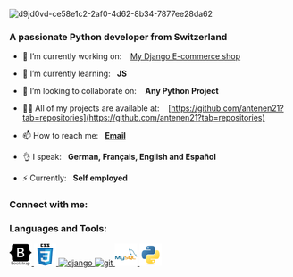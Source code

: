 ![d9jd0vd-ce58e1c2-2af0-4d62-8b34-7877ee28da62](https://github.com/antenen21/antenen21/assets/116340271/ea98b8e6-7335-4fab-a0d6-290d38e902bb)


<h3 align="left">A passionate Python developer from Switzerland</h3>


- 🔭 I’m currently working on: &nbsp;&nbsp; [My Django E-commerce shop](https://github.com/antenen21/Django_web_shop)

- 🌱 I’m currently learning:&nbsp;&nbsp; **JS**

- 👯 I’m looking to collaborate on: &nbsp;&nbsp; **Any Python Project**

- 👨‍💻 All of my projects are available at: &nbsp;&nbsp; [https://github.com/antenen21?tab=repositories](https://github.com/antenen21?tab=repositories)

- 📫 How to reach me:&nbsp;&nbsp; <a href="mailto:example@example.com">**Email**</a> &nbsp;&nbsp;&nbsp;&nbsp;

- 👌 I speak:&nbsp;&nbsp; **German, Français, English and Español**

- ⚡ Currently: &nbsp;&nbsp;**Self employed**

<h3 align="left">Connect with me:</h3>
<p align="left">
</p>

<h3 align="left">Languages and Tools:</h3>
<p align="left"> <a href="https://getbootstrap.com" target="_blank" rel="noreferrer"> <img src="https://raw.githubusercontent.com/devicons/devicon/master/icons/bootstrap/bootstrap-plain-wordmark.svg" alt="bootstrap" width="40" height="40"/> </a> <a href="https://www.w3schools.com/css/" target="_blank" rel="noreferrer"> <img src="https://raw.githubusercontent.com/devicons/devicon/master/icons/css3/css3-original-wordmark.svg" alt="css3" width="40" height="40"/> </a> <a href="https://www.djangoproject.com/" target="_blank" rel="noreferrer"> <img src="https://cdn.worldvectorlogo.com/logos/django.svg" alt="django" width="40" height="40"/> </a> <a href="https://git-scm.com/" target="_blank" rel="noreferrer"> <img src="https://www.vectorlogo.zone/logos/git-scm/git-scm-icon.svg" alt="git" width="40" height="40"/> </a> <a href="https://www.mysql.com/" target="_blank" rel="noreferrer"> <img src="https://raw.githubusercontent.com/devicons/devicon/master/icons/mysql/mysql-original-wordmark.svg" alt="mysql" width="40" height="40"/> </a> <a href="https://www.python.org" target="_blank" rel="noreferrer"> <img src="https://raw.githubusercontent.com/devicons/devicon/master/icons/python/python-original.svg" alt="python" width="40" height="40"/> </a> </p>




